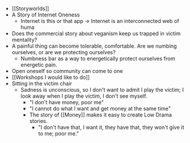- [[Storyworlds]]
- A Story of Internet Oneness
	- Internet is this or that app -> Internet is an interconnected web of huma
- Does the commercial story about veganism keep us trapped in victim mentality?
- A painful thing can become tolerable, comfortable. Are we numbing ourselves, or are we protecting ourselves?
	- Numbness bar as a way to energetically protect ourselves from energetic pain.
- Open oneself so community can come to one
- [[Workshops I would like to do]]
- Sitting in the victim chair
	- Sadness is unconscious, so I don't want to admit I play the victim; I look away when I play the victim, I don't see myself.
		- "I don't have money, poor me"
		- "I cannot do what I want and get money at the same time"
		- The story of [[Money]] makes it easy to create Low Drama stories.
			- "I don't have that, I want it, they have that, they won't give it to me; poor me."